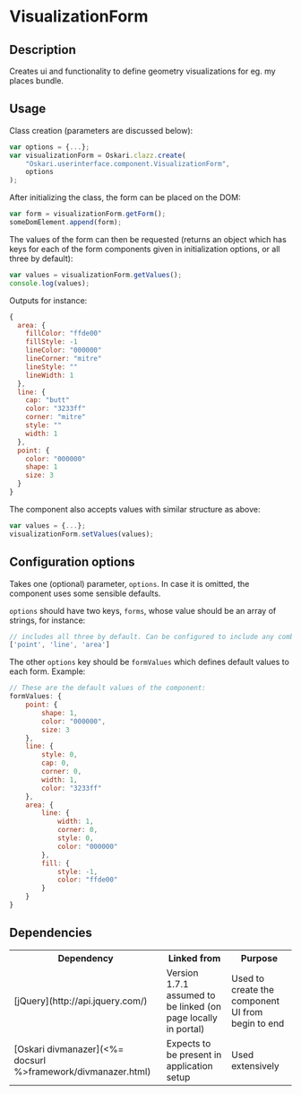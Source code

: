 # VisualizationForm

## Description

Creates ui and functionality to define geometry visualizations for eg. my places bundle.

## Usage

Class creation (parameters are discussed below):

```javascript
var options = {...};
var visualizationForm = Oskari.clazz.create(
    "Oskari.userinterface.component.VisualizationForm",
    options
);
```

After initializing the class, the form can be placed on the DOM:

```javascript
var form = visualizationForm.getForm();
someDomElement.append(form);
```

The values of the form can then be requested (returns an object which has keys for each of the form components given in initialization options, or all three by default):

```javascript
var values = visualizationForm.getValues();
console.log(values);
```

Outputs for instance:

```javascript
{
  area: {
    fillColor: "ffde00"
    fillStyle: -1
    lineColor: "000000"
    lineCorner: "mitre"
    lineStyle: ""
    lineWidth: 1
  },
  line: {
    cap: "butt"
    color: "3233ff"
    corner: "mitre"
    style: ""
    width: 1
  },
  point: {
    color: "000000"
    shape: 1
    size: 3
  }
}
```

The component also accepts values with similar structure as above:

```javascript
var values = {...};
visualizationForm.setValues(values);
```

## Configuration options

Takes one (optional) parameter, `options`. In case it is omitted, the component uses some sensible defaults.

`options` should have two keys, `forms`, whose value should be an array of strings, for instance:

```javascript
// includes all three by default. Can be configured to include any combination of the three.
['point', 'line', 'area']
```

The other `options` key should be `formValues` which defines default values to each form. Example:

```javascript
// These are the default values of the component:
formValues: {
    point: {
        shape: 1,
        color: "000000",
        size: 3
    },
    line: {
        style: 0,
        cap: 0,
        corner: 0,
        width: 1,
        color: "3233ff"
    },
    area: {
        line: {
            width: 1,
            corner: 0,
            style: 0,
            color: "000000"
        },
        fill: {
            style: -1,
            color: "ffde00"
        }
    }
}
```

## Dependencies

<table>
  <tr>
    <th>Dependency</th><th>Linked from</th><th>Purpose</th>
  </tr>
  <tr>
    <td> [jQuery](http://api.jquery.com/) </td>
    <td> Version 1.7.1 assumed to be linked (on page locally in portal) </td>
    <td> Used to create the component UI from begin to end</td>
  </tr>
  <tr>
    <td> [Oskari divmanazer](<%= docsurl %>framework/divmanazer.html) </td>
    <td> Expects to be present in application setup </td>
    <td> Used extensively</td>
  </tr>
</table>
